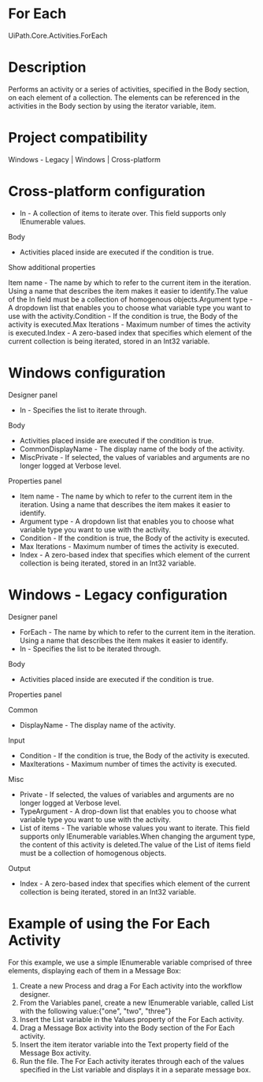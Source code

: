 ﻿# For Each

UiPath.Core.Activities.ForEach

# Description

Performs an activity or a series of activities, specified in the Body section, on each element of a collection. The elements can be referenced in the activities in the Body section by using the iterator variable, item.

# Project compatibility

Windows - Legacy | Windows | Cross-platform

# Cross-platform configuration

* In - A collection of items to iterate over. This field supports only IEnumerable values.

Body

* Activities placed inside are executed if the condition is true.

Show additional properties

Item name - The name by which to refer to the current item in the iteration. Using a name that describes the item makes it easier to identify.The value of the In field must be a collection of homogenous objects.Argument type - A dropdown list that enables you to choose what variable type you want to use with the activity.Condition - If the condition is true, the Body of the activity is executed.Max Iterations - Maximum number of times the activity is executed.Index - A zero-based index that specifies which element of the current collection is being iterated, stored in an Int32 variable.

# Windows configuration

Designer panel

* In - Specifies the list to iterate through.

Body

* Activities placed inside are executed if the condition is true.
* CommonDisplayName - The display name of the body of the activity.
* MiscPrivate - If selected, the values of variables and arguments are no longer logged at Verbose level.

Properties panel

* Item name - The name by which to refer to the current item in the iteration. Using a name that describes the item makes it easier to identify.
* Argument type - A dropdown list that enables you to choose what variable type you want to use with the activity.
* Condition - If the condition is true, the Body of the activity is executed.
* Max Iterations - Maximum number of times the activity is executed.
* Index - A zero-based index that specifies which element of the current collection is being iterated, stored in an Int32 variable.

# Windows - Legacy configuration

Designer panel

* ForEach - The name by which to refer to the current item in the iteration. Using a name that describes the item makes it easier to identify.
* In - Specifies the list to be iterated through.

Body

* Activities placed inside are executed if the condition is true.

Properties panel

Common

* DisplayName - The display name of the activity.

Input

* Condition - If the condition is true, the Body of the activity is executed.
* MaxIterations - Maximum number of times the activity is executed.

Misc

* Private - If selected, the values of variables and arguments are no longer logged at Verbose level.
* TypeArgument - A drop-down list that enables you to choose what variable type you want to use with the activity.
* List of items - The variable whose values you want to iterate. This field supports only IEnumerable variables.When changing the argument type, the content of this activity is deleted.The value of the List of items field must be a collection of homogenous objects.

Output

* Index - A zero-based index that specifies which element of the current collection is being iterated, stored in an Int32 variable.

# Example of using the For Each Activity

For this example, we use a simple IEnumerable variable comprised of three elements, displaying each of them in a Message Box:

1. Create a new Process and drag a For Each activity into the workflow designer.
2. From the Variables panel, create a new IEnumerable variable, called List with the following value:{"one", "two", "three"}
3. Insert the List variable in the Values property of the For Each activity.
4. Drag a Message Box activity into the Body section of the For Each activity.
5. Insert the item iterator variable into the Text property field of the Message Box activity.
6. Run the file. The For Each activity iterates through each of the values specified in the List variable and displays it in a separate message box.

